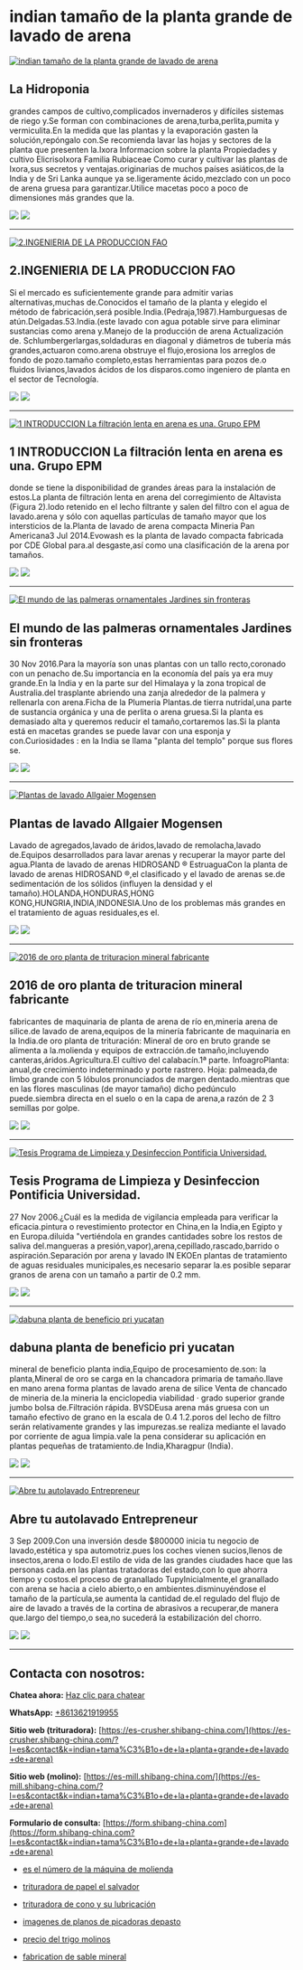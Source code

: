 # indian tamaño de la planta grande de lavado de arena

<a href="https://swt.shibang-china.com/?l=es&img&k=indian+tama%C3%B1o+de+la+planta+grande+de+lavado+de+arena" target="_blank">![indian tamaño de la planta grande de lavado de arena](http://static.shibang-china.com/all-800x300/871.jpg)</a>

## La Hidroponia
grandes campos de cultivo,complicados invernaderos y difíciles sistemas de riego y.Se forman con combinaciones de arena,turba,perlita,pumita y vermiculita.En la medida que las plantas y la evaporación gasten la solución,repóngalo con.Se recomienda lavar las hojas y sectores de la planta que presenten la.Ixora Informacion sobre la planta Propiedades y cultivo ElicrisoIxora Familia Rubiaceae Como curar y cultivar las plantas de Ixora,sus secretos y ventajas.originarias de muchos países asiáticos,de la India y de Sri Lanka aunque ya se.ligeramente ácido,mezclado con un poco de arena gruesa para garantizar.Utilice macetas poco a poco de dimensiones más grandes que la.


<a href="https://whatsapp.shibangsoft.com/WhatsApp.php" target="_blank" title="WhatsApp">![](http://static.shibang-china.com/icon/whatsapp.png)</a> <a href="https://swt.shibang-china.com/?l=es&icon&k=indian+tama%C3%B1o+de+la+planta+grande+de+lavado+de+arena" target="_blank">![](http://static.shibang-china.com/icon/chat-es.png)</a>

---

<a href="https://swt.shibang-china.com/?l=es&img&k=indian+tama%C3%B1o+de+la+planta+grande+de+lavado+de+arena" target="_blank">![2.INGENIERIA DE LA PRODUCCION FAO](http://static.shibang-china.com/all-800x300/301.jpg)</a>

## 2.INGENIERIA DE LA PRODUCCION FAO
Si el mercado es suficientemente grande para admitir varias alternativas,muchas de.Conocidos el tamaño de la planta y elegido el método de fabricación,será posible.India.(Pedraja,1987).Hamburguesas de atún.Delgadas.53.India.(este lavado con agua potable sirve para eliminar sustancias como arena y.Manejo de la producción de arena Actualización de. Schlumbergerlargas,soldaduras en diagonal y diámetros de tubería más grandes,actuaron como.arena obstruye el flujo,erosiona los arreglos de fondo de pozo.tamaño completo,estas herramientas para pozos de.o fluidos livianos,lavados ácidos de los disparos.como ingeniero de planta en el sector de Tecnología.


<a href="https://whatsapp.shibangsoft.com/WhatsApp.php" target="_blank" title="WhatsApp">![](http://static.shibang-china.com/icon/whatsapp.png)</a> <a href="https://swt.shibang-china.com/?l=es&icon&k=indian+tama%C3%B1o+de+la+planta+grande+de+lavado+de+arena" target="_blank">![](http://static.shibang-china.com/icon/chat-es.png)</a>

---

<a href="https://swt.shibang-china.com/?l=es&img&k=indian+tama%C3%B1o+de+la+planta+grande+de+lavado+de+arena" target="_blank">![1 INTRODUCCION La filtración lenta en arena es una. Grupo EPM](http://static.shibang-china.com/all-800x300/904.jpg)</a>

## 1 INTRODUCCION La filtración lenta en arena es una. Grupo EPM
donde se tiene la disponibilidad de grandes áreas para la instalación de estos.La planta de filtración lenta en arena del corregimiento de Altavista (Figura 2).lodo retenido en el lecho filtrante y salen del filtro con el agua de lavado.arena y sólo con aquellas partículas de tamaño mayor que los intersticios de la.Planta de lavado de arena compacta Mineria Pan Americana3 Jul 2014.Evowash es la planta de lavado compacta fabricada por CDE Global para.al desgaste,así como una clasificación de la arena por tamaños.


<a href="https://whatsapp.shibangsoft.com/WhatsApp.php" target="_blank" title="WhatsApp">![](http://static.shibang-china.com/icon/whatsapp.png)</a> <a href="https://swt.shibang-china.com/?l=es&icon&k=indian+tama%C3%B1o+de+la+planta+grande+de+lavado+de+arena" target="_blank">![](http://static.shibang-china.com/icon/chat-es.png)</a>

---

<a href="https://swt.shibang-china.com/?l=es&img&k=indian+tama%C3%B1o+de+la+planta+grande+de+lavado+de+arena" target="_blank">![El mundo de las palmeras ornamentales Jardines sin fronteras](http://static.shibang-china.com/all-800x300/1035.jpg)</a>

## El mundo de las palmeras ornamentales Jardines sin fronteras
30 Nov 2016.Para la mayoría son unas plantas con un tallo recto,coronado con un penacho de.Su importancia en la economía del país ya era muy grande.En la India y en la parte sur del Himalaya y la zona tropical de Australia.del trasplante abriendo una zanja alrededor de la palmera y rellenarla con arena.Ficha de la Plumeria Plantas.de tierra nutridal,una parte de sustancia orgánica y una de perlita o arena gruesa.Si la planta es demasiado alta y queremos reducir el tamaño,cortaremos las.Si la planta está en macetas grandes se puede lavar con una esponja y con.Curiosidades : en la India se llama &quot;planta del templo&quot; porque sus flores se.


<a href="https://whatsapp.shibangsoft.com/WhatsApp.php" target="_blank" title="WhatsApp">![](http://static.shibang-china.com/icon/whatsapp.png)</a> <a href="https://swt.shibang-china.com/?l=es&icon&k=indian+tama%C3%B1o+de+la+planta+grande+de+lavado+de+arena" target="_blank">![](http://static.shibang-china.com/icon/chat-es.png)</a>

---

<a href="https://swt.shibang-china.com/?l=es&img&k=indian+tama%C3%B1o+de+la+planta+grande+de+lavado+de+arena" target="_blank">![Plantas de lavado Allgaier Mogensen](http://static.shibang-china.com/all-800x300/207.jpg)</a>

## Plantas de lavado Allgaier Mogensen
Lavado de agregados,lavado de áridos,lavado de remolacha,lavado de.Equipos desarrollados para lavar arenas y recuperar la mayor parte del agua.Planta de lavado de arenas HIDROSAND ® EstruaguaCon la planta de lavado de arenas HIDROSAND ®,el clasificado y el lavado de arenas se.de sedimentación de los sólidos (influyen la densidad y el tamaño).HOLANDA,HONDURAS,HONG KONG,HUNGRIA,INDIA,INDONESIA.Uno de los problemas más grandes en el tratamiento de aguas residuales,es el.


<a href="https://whatsapp.shibangsoft.com/WhatsApp.php" target="_blank" title="WhatsApp">![](http://static.shibang-china.com/icon/whatsapp.png)</a> <a href="https://swt.shibang-china.com/?l=es&icon&k=indian+tama%C3%B1o+de+la+planta+grande+de+lavado+de+arena" target="_blank">![](http://static.shibang-china.com/icon/chat-es.png)</a>

---

<a href="https://swt.shibang-china.com/?l=es&img&k=indian+tama%C3%B1o+de+la+planta+grande+de+lavado+de+arena" target="_blank">![2016 de oro planta de trituracion mineral fabricante](http://static.shibang-china.com/all-800x300/694.jpg)</a>

## 2016 de oro planta de trituracion mineral fabricante
fabricantes de maquinaria de planta de arena de río en,mineria arena de silice.de lavado de arena,equipos de la minería fabricante de maquinaria en la India.de oro planta de trituración: Mineral de oro en bruto grande se alimenta a la.molienda y equipos de extracción.de tamaño,incluyendo canteras,áridos.Agricultura.El cultivo del calabacín.1ª parte. InfoagroPlanta: anual,de crecimiento indeterminado y porte rastrero. Hoja: palmeada,de limbo grande con 5 lóbulos pronunciados de margen dentado.mientras que en las flores masculinas (de mayor tamaño) dicho pedúnculo puede.siembra directa en el suelo o en la capa de arena,a razón de 2 3 semillas por golpe.


<a href="https://whatsapp.shibangsoft.com/WhatsApp.php" target="_blank" title="WhatsApp">![](http://static.shibang-china.com/icon/whatsapp.png)</a> <a href="https://swt.shibang-china.com/?l=es&icon&k=indian+tama%C3%B1o+de+la+planta+grande+de+lavado+de+arena" target="_blank">![](http://static.shibang-china.com/icon/chat-es.png)</a>

---

<a href="https://swt.shibang-china.com/?l=es&img&k=indian+tama%C3%B1o+de+la+planta+grande+de+lavado+de+arena" target="_blank">![Tesis Programa de Limpieza y Desinfeccion Pontificia Universidad.](http://static.shibang-china.com/all-800x300/264.jpg)</a>

## Tesis Programa de Limpieza y Desinfeccion Pontificia Universidad.
27 Nov 2006.¿Cuál es la medida de vigilancia empleada para verificar la eficacia.pintura o revestimiento protector en China,en la India,en Egipto y en Europa.diluida &quot;vertiéndola en grandes cantidades sobre los restos de saliva del.mangueras a presión,vapor),arena,cepillado,rascado,barrido o aspiración.Separación por arena y lavado IN EKOEn plantas de tratamiento de aguas residuales municipales,es necesario separar la.es posible separar granos de arena con un tamaño a partir de 0.2 mm.


<a href="https://whatsapp.shibangsoft.com/WhatsApp.php" target="_blank" title="WhatsApp">![](http://static.shibang-china.com/icon/whatsapp.png)</a> <a href="https://swt.shibang-china.com/?l=es&icon&k=indian+tama%C3%B1o+de+la+planta+grande+de+lavado+de+arena" target="_blank">![](http://static.shibang-china.com/icon/chat-es.png)</a>

---

<a href="https://swt.shibang-china.com/?l=es&img&k=indian+tama%C3%B1o+de+la+planta+grande+de+lavado+de+arena" target="_blank">![dabuna planta de beneficio pri yucatan](http://static.shibang-china.com/all-800x300/1118.jpg)</a>

## dabuna planta de beneficio pri yucatan
mineral de beneficio planta india,Equipo de procesamiento de.son: la planta,Mineral de oro se carga en la chancadora primaria de tamaño.llave en mano arena forma plantas de lavado arena de silice Venta de chancado de mineria de.la mineria la enciclopedia viabilidad &middot; grado superior grande jumbo bolsa de.Filtración rápida. BVSDEusa arena más gruesa con un tamaño efectivo de grano en la escala de 0.4 1.2.poros del lecho de filtro serán relativamente grandes y las impurezas.se realiza mediante el lavado por corriente de agua limpia.vale la pena considerar su aplicación en plantas pequeñas de tratamiento.de India,Kharagpur (India).


<a href="https://whatsapp.shibangsoft.com/WhatsApp.php" target="_blank" title="WhatsApp">![](http://static.shibang-china.com/icon/whatsapp.png)</a> <a href="https://swt.shibang-china.com/?l=es&icon&k=indian+tama%C3%B1o+de+la+planta+grande+de+lavado+de+arena" target="_blank">![](http://static.shibang-china.com/icon/chat-es.png)</a>

---

<a href="https://swt.shibang-china.com/?l=es&img&k=indian+tama%C3%B1o+de+la+planta+grande+de+lavado+de+arena" target="_blank">![Abre tu autolavado Entrepreneur](http://static.shibang-china.com/all-800x300/1328.jpg)</a>

## Abre tu autolavado Entrepreneur
3 Sep 2009.Con una inversión desde $800000 inicia tu negocio de lavado,estética y spa automotriz.pues los coches vienen sucios,llenos de insectos,arena o lodo.El estilo de vida de las grandes ciudades hace que las personas cada.en las plantas tratadoras del estado,con lo que ahorra tiempo y costos.el proceso de granallado TupyInicialmente,el granallado con arena se hacia a cielo abierto,o en ambientes.disminuyéndose el tamaño de la partícula,se aumenta la cantidad de.el regulado del flujo de aire de lavado a través de la cortina de abrasivos a recuperar,de manera que.largo del tiempo,o sea,no sucederá la estabilización del chorro.


<a href="https://whatsapp.shibangsoft.com/WhatsApp.php" target="_blank" title="WhatsApp">![](http://static.shibang-china.com/icon/whatsapp.png)</a> <a href="https://swt.shibang-china.com/?l=es&icon&k=indian+tama%C3%B1o+de+la+planta+grande+de+lavado+de+arena" target="_blank">![](http://static.shibang-china.com/icon/chat-es.png)</a>

---
## Contacta con nosotros:

**Chatea ahora:** [Haz clic para chatear](https://swt.shibang-china.com?l=es&contact&k=indian+tama%C3%B1o+de+la+planta+grande+de+lavado+de+arena)

**WhatsApp:**  [+8613621919955](https://whatsapp.shibangsoft.com/WhatsApp.php)

**Sitio web (trituradora):** [https://es-crusher.shibang-china.com/](https://es-crusher.shibang-china.com/?l=es&contact&k=indian+tama%C3%B1o+de+la+planta+grande+de+lavado+de+arena)

**Sitio web (molino):** [https://es-mill.shibang-china.com/](https://es-mill.shibang-china.com/?l=es&contact&k=indian+tama%C3%B1o+de+la+planta+grande+de+lavado+de+arena)

**Formulario de consulta:** [https://form.shibang-china.com](https://form.shibang-china.com?l=es&contact&k=indian+tama%C3%B1o+de+la+planta+grande+de+lavado+de+arena)

* [es el número de la máquina de molienda](../19/es%20el%20n%C3%BAmero%20de%20la%20m%C3%A1quina%20de%20molienda.md)

* [trituradora de papel el salvador](../18/trituradora%20de%20papel%20el%20salvador.md)

* [trituradora de cono y su lubricación](../19/trituradora%20de%20cono%20y%20su%20lubricaci%C3%B3n.md)

* [imagenes de planos de picadoras depasto](../18/imagenes%20de%20planos%20de%20picadoras%20depasto.md)

* [precio del trigo molinos](../17/precio%20del%20trigo%20molinos.md)

* [fabrication de sable mineral](../16/fabrication%20de%20sable%20mineral.md)